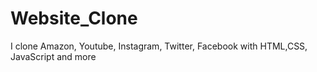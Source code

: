 # Website_Clone
I clone Amazon, Youtube, Instagram, Twitter, Facebook with HTML,CSS, JavaScript and more

